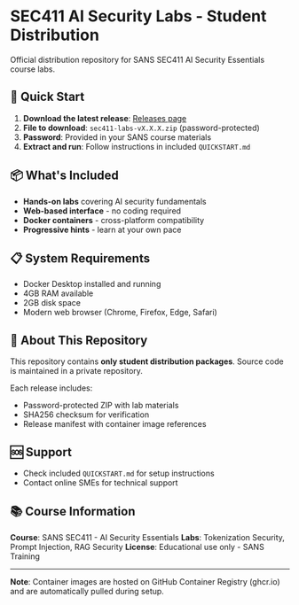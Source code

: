 # SEC411 AI Security Labs - Student Distribution

Official distribution repository for SANS SEC411 AI Security Essentials course labs.

## 🚀 Quick Start

1. **Download the latest release**: [Releases page](https://github.com/sethmisenar/411_labs_releases/releases/latest)
2. **File to download**: `sec411-labs-vX.X.X.zip` (password-protected)
3. **Password**: Provided in your SANS course materials
4. **Extract and run**: Follow instructions in included `QUICKSTART.md`

## 📦 What's Included

- **Hands-on labs** covering AI security fundamentals
- **Web-based interface** - no coding required
- **Docker containers** - cross-platform compatibility
- **Progressive hints** - learn at your own pace

## 📋 System Requirements

- Docker Desktop installed and running
- 4GB RAM available
- 2GB disk space
- Modern web browser (Chrome, Firefox, Edge, Safari)

## 🔐 About This Repository

This repository contains **only student distribution packages**. Source code is maintained in a private repository.

Each release includes:
- Password-protected ZIP with lab materials
- SHA256 checksum for verification
- Release manifest with container image references

## 🆘 Support

- Check included `QUICKSTART.md` for setup instructions
- Contact online SMEs for technical support

## 📚 Course Information

**Course**: SANS SEC411 - AI Security Essentials
**Labs**: Tokenization Security, Prompt Injection, RAG Security
**License**: Educational use only - SANS Training

---

**Note**: Container images are hosted on GitHub Container Registry (ghcr.io) and are automatically pulled during setup.
